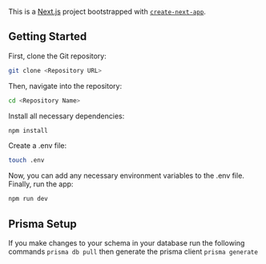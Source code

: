 This is a [Next.js](https://nextjs.org/) project bootstrapped with [`create-next-app`](https://github.com/vercel/next.js/tree/canary/packages/create-next-app).

## Getting Started

First, clone the Git repository:

```bash
git clone <Repository URL>
```

Then, navigate into the repository:

```bash
cd <Repository Name>
```

Install all necessary dependencies:

```bash
npm install
```

Create a .env file:

```bash
touch .env
```

Now, you can add any necessary environment variables to the .env file.
Finally, run the app:

```bash
npm run dev
```

## Prisma Setup
If you make changes to your schema in your database run the following commands
```prisma db pull```
then generate the prisma client
```prisma generate```
